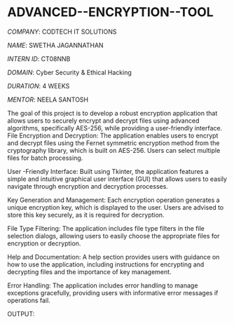 # ADVANCED--ENCRYPTION--TOOL

*COMPANY*: CODTECH IT SOLUTIONS

*NAME*: SWETHA JAGANNATHAN

*INTERN ID*: CT08NNB

*DOMAIN*: Cyber Security & Ethical Hacking

*DURATION*: 4 WEEKS

*MENTOR*: NEELA SANTOSH

The goal of this project is to develop a robust encryption application that allows users to securely encrypt and decrypt files using advanced algorithms, specifically AES-256, while providing a user-friendly interface.
File Encryption and Decryption: The application enables users to encrypt and decrypt files using the Fernet symmetric encryption method from the cryptography library, which is built on AES-256. Users can select multiple files for batch processing.

User -Friendly Interface: Built using Tkinter, the application features a simple and intuitive graphical user interface (GUI) that allows users to easily navigate through encryption and decryption processes.

Key Generation and Management: Each encryption operation generates a unique encryption key, which is displayed to the user. Users are advised to store this key securely, as it is required for decryption.

File Type Filtering: The application includes file type filters in the file selection dialogs, allowing users to easily choose the appropriate files for encryption or decryption.

Help and Documentation: A help section provides users with guidance on how to use the application, including instructions for encrypting and decrypting files and the importance of key management.

Error Handling: The application includes error handling to manage exceptions gracefully, providing users with informative error messages if operations fail.

OUTPUT:
